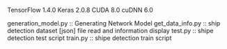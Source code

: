 TensorFlow 1.4.0
Keras 2.0.8
CUDA 8.0
cuDNN 6.0

generation_model.py :: Generating Network Model
get_data_info.py :: ship detection dataset [json] file read and information display
test.py :: shipe detection test script
train.py :: shipe detection train script